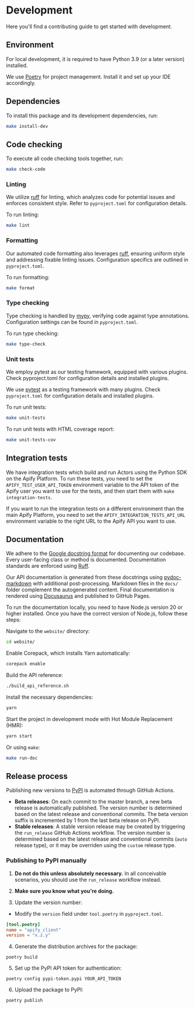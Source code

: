 # Development

Here you'll find a contributing guide to get started with development.

## Environment

For local development, it is required to have Python 3.9 (or a later version) installed.

We use [Poetry](https://python-poetry.org/) for project management. Install it and set up your IDE accordingly.

## Dependencies

To install this package and its development dependencies, run:

```sh
make install-dev
```

## Code checking

To execute all code checking tools together, run:

```sh
make check-code
```

### Linting

We utilize [ruff](https://docs.astral.sh/ruff/) for linting, which analyzes code for potential issues and enforces consistent style. Refer to `pyproject.toml` for configuration details.

To run linting:

```sh
make lint
```

### Formatting

Our automated code formatting also leverages [ruff](https://docs.astral.sh/ruff/), ensuring uniform style and addressing fixable linting issues. Configuration specifics are outlined in `pyproject.toml`.

To run formatting:

```sh
make format
```

### Type checking

Type checking is handled by [mypy](https://mypy.readthedocs.io/), verifying code against type annotations. Configuration settings can be found in `pyproject.toml`.

To run type checking:

```sh
make type-check
```

### Unit tests

We employ pytest as our testing framework, equipped with various plugins. Check pyproject.toml for configuration details and installed plugins.

We use [pytest](https://docs.pytest.org/) as a testing framework with many plugins. Check `pyproject.toml` for configuration details and installed plugins.

To run unit tests:

```sh
make unit-tests
```

To run unit tests with HTML coverage report:

```sh
make unit-tests-cov
```

## Integration tests

We have integration tests which build and run Actors using the Python SDK on the Apify Platform. To run these tests,
you need to set the `APIFY_TEST_USER_API_TOKEN` environment variable to the API token of the Apify user you want to
use for the tests, and then start them with `make integration-tests`.

If you want to run the integration tests on a different environment than the main Apify Platform, you need to set
the `APIFY_INTEGRATION_TESTS_API_URL` environment variable to the right URL to the Apify API you want to use.

## Documentation

We adhere to the [Google docstring format](https://sphinxcontrib-napoleon.readthedocs.io/en/latest/example_google.html) for documenting our codebase. Every user-facing class or method is documented. Documentation standards are enforced using [Ruff](https://docs.astral.sh/ruff/).

Our API documentation is generated from these docstrings using [pydoc-markdown](https://pypi.org/project/pydoc-markdown/) with additional post-processing. Markdown files in the `docs/` folder complement the autogenerated content. Final documentation is rendered using [Docusaurus](https://docusaurus.io/) and published to GitHub Pages.

To run the documentation locally, you need to have Node.js version 20 or higher installed. Once you have the correct version of Node.js, follow these steps:

Navigate to the `website/` directory:

```sh
cd website/
```

Enable Corepack, which installs Yarn automatically:

```sh
corepack enable
```

Build the API reference:

```sh
./build_api_reference.sh
```

Install the necessary dependencies:

```sh
yarn
```

Start the project in development mode with Hot Module Replacement (HMR):

```sh
yarn start
```

Or using `make`:

```sh
make run-doc
```

## Release process

Publishing new versions to [PyPI](https://pypi.org/project/crawlee) is automated through GitHub Actions.

- **Beta releases**: On each commit to the master branch, a new beta release is automatically published. The version number is determined based on the latest release and conventional commits. The beta version suffix is incremented by 1 from the last beta release on PyPI.
- **Stable releases**: A stable version release may be created by triggering the `run_release` GitHub Actions workflow. The version number is determined based on the latest release and conventional commits (`auto` release type), or it may be overriden using the `custom` release type.

### Publishing to PyPI manually

1. **Do not do this unless absolutely necessary.** In all conceivable scenarios, you should use the `run_release` workflow instead.
2. **Make sure you know what you're doing.**

3. Update the version number:

- Modify the `version` field under `tool.poetry` in `pyproject.toml`.

```toml
[tool.poetry]
name = "apify_client"
version = "x.z.y"
```

4. Generate the distribution archives for the package:

```shell
poetry build
```

5. Set up the PyPI API token for authentication:

```shell
poetry config pypi-token.pypi YOUR_API_TOKEN
```

6. Upload the package to PyPI:

```shell
poetry publish
```
